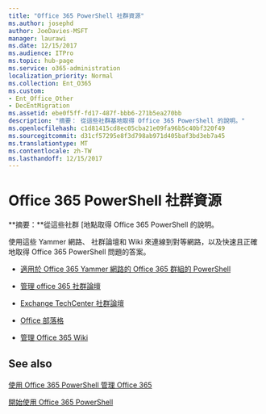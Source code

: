 ```yaml
---
title: "Office 365 PowerShell 社群資源"
ms.author: josephd
author: JoeDavies-MSFT
manager: laurawi
ms.date: 12/15/2017
ms.audience: ITPro
ms.topic: hub-page
ms.service: o365-administration
localization_priority: Normal
ms.collection: Ent_O365
ms.custom:
- Ent_Office_Other
- DecEntMigration
ms.assetid: ebe0f5ff-fd17-487f-bbb6-271b5ea270bb
description: "摘要： 從這些社群基地取得 Office 365 PowerShell 的說明。"
ms.openlocfilehash: c1d81415cd8ec05cba21e09fa96b5c40bf320f49
ms.sourcegitcommit: d31cf57295e8f3d798ab971d405baf3bd3eb7a45
ms.translationtype: MT
ms.contentlocale: zh-TW
ms.lasthandoff: 12/15/2017
---
```

# <a name="office-365-powershell-community-resources"></a>Office 365 PowerShell 社群資源

 **摘要：**從這些社群 [地點取得 Office 365 PowerShell 的說明。
  
使用這些 Yammer 網路、 社群論壇和 Wiki 來連線到對等網路，以及快速且正確地取得 Office 365 PowerShell 問題的答案。 
  
- [適用於 Office 365 Yammer 網路的 Office 365 群組的 PowerShell](https://www.yammer.com/itpronetwork/#/threads/inGroup?type=in_group&amp;feedId=4632269)
    
- [管理 office 365 社群論壇](https://community.office365.com/en-us/f/148.aspx)
    
- [Exchange TechCenter 社群論壇](https://social.technet.microsoft.com/Forums/exchange/en-US/home?forum=exchangesvrgeneral)
    
- [Office 部落格](https://blogs.office.com/)
    
- [管理 Office 365 Wiki](https://community.office365.com/en-us/w/manage/default.aspx)
    
## <a name="see-also"></a>See also

#### 

[使用 Office 365 PowerShell 管理 Office 365](manage-office-365-with-office-365-powershell.md)
  
[開始使用 Office 365 PowerShell](getting-started-with-office-365-powershell.md)

